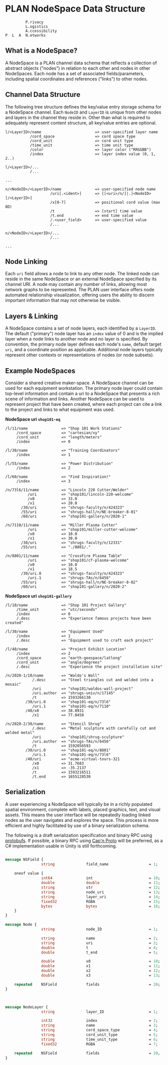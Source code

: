 # PLAN NodeSpace Data Structure

```
         P.rivacy
         L.ogistics
         A.ccessibility
P  L  A  N.etworks
```

## What is a NodeSpace?

A NodeSpace is a PLAN channel data schema that reflects a collection of abstract objects ("nodes") in relation to each other and nodes in other NodeSpaces.  Each node has a set of associated fields/parameters, including spatial coordinates and references ("links") to other nodes.  

## Channel Data Structure

The following tree structure defines the key/value entry storage schema for a NodeSpace channel.  Each `NodeID` and `LayerID` is unique from other nodes and layers in the channel they reside in.  Other than what is required to adequately represent content structure, all key/value entries are optional.

```
l/<LayerID>/name                        => user-specified layer name
           /cord_space                  => cord space type
           /cord_unit                   => cord unit type
           /time_unit                   => time unit type
           /color                       => layer color ("RRGGBB")
           /index                       => layer index value (0, 1, 2..)
 
l/<LayerID>/...
           /...
 
...

n/<NodeID>/<LayerID>/name               => user-specified node name
                    /uri[.<ident>]      => [[<uri>/n/]|.]<NodeID>[/<LayerID>]
                    /x[0-7]             => positional cord value (max 8D)
                    /t                  => [start] time value
                    /t.end              => end time value
                    /.<user_field>      => user-specified value
                    /...
   
n/<NodeID>/<LayerID>/...
                    /...

...

```


## Node Linking

Each `uri` field allows a node to link to any other node.  The linked node can reside in the same NodeSpace or an external NodeSpace specified by its channel URI.  A node may contain any number of links, allowing most network graphs to be represented.  The PLAN user interface offers node automated relationship visualization, offering users the ability to discern important information that may not otherwise be visible.


## Layers & Linking

A NodeSpace contains a set of node layers, each identified by a `LayerID`.  The default ("primary") node layer has an `index` value of 0 and is the implied layer when a node links to another node and no layer is specified.  By convention, the primary node layer defines each node's `name`, default target `uri`, and a coordinate position as applicable.  Additional node layers typically represent other contexts or representations of nodes (or node subsets).  

## Example NodeSpaces

Consider a shared creative maker-space. A NodeSpace channel can be used for each equipment workstation.  The primary node layer could contain top-level information and contain a uri to a NodeSpace that presents a rich scene of information and links.  Another NodeSpace can be used to represent project that have been created, where each project can cite a link to the project and links to what equipment was used.

**NodeSpace uri `shop101-eq`**
```
/l/11/name               => "Shop 101 Work Stations"
     /cord_space         => "cartesian/xy" 
     /cord_unit          => "length/meters"
     /index              => 0

/l/30/name               => "Training Coordinators"
     /index              => 1

/l/55/name               => "Power Distribution"
     /index              => 2

/l/60/name               => "Find Inspiration!"
     /index              => 3

/n/73l6/11/name          => "Lincoln 220 Cutter/Welder"
          /uri           => "shop101/lincoln-220-welcome"
          /x0            => 33.0
          /x1            => 20.0
       /30/uri           => "shrugs-faculty/n/424323"
       /55/uri           => "shrugs-hall/n/NE-breaker-8-01"
       /60/uri           => "shop101-gallery/n/2020-1"

/n/7110/11/name          => "Miller Plasma Cutter"
          /uri           => "shop101/miller-cutter-welcome"
          /x0            => 10.0
          /x1            => 30.0
       /30/uri           => "shrugs-faculty/n/12331"
       /55/uri           => "./8801/."

/n/8801/11/name          => "CrossFire Plasma Table"
          /uri           => "shop101/cf-plasma-welcome"
          /x0            => 10.0
          /x1            => 18.5
       /30/uri.0         => "shrugs-faculty/n/424323"
          /uri.1         => "shrugs-TAs/n/6456"
       /55/uri           => "shrugs-hall/n/NE-breaker-8-02"
       /60/uri           => "shop101-gallery/n/2020-2"
```

**NodeSpace uri `shop101-gallery`**
```
/l/10/name               => "Shop 101 Project Gallery"
     /time_unit          => "utc/seconds" 
     /index              => 0
     /.desc              => "Experience famous projects have been created"

/l/30/name               => "Equipment Used"
     /index              => 1
     /.desc              => "Equipment used to craft each project"

/l/40/name               => "Project Exhibit Location"
     /index              => 2
     /cord_space         => "earth-geospace/latlong" 
     /cord_unit          => "angle/degrees"
     /.desc              => "Experience the project installation site"

/n/2020-1/10/name        => "Waldo's Wall"
            /.desc       => "Steel triangles cut and welded into a mosaic" 
            /uri         => "shop101/waldos-wall-project"
            /uri.author  => "shrugs-univ/n/17145"
            /t           => 1593266130
         /30/uri.0       => "shop101-eq/n/73l6"
            /uri.1       => "shop101-eq/n/7110"
         /40/x0          => 38.8931
            /x1          => 77.0458

/n/2020-2/30/name        => "Stencil Shrug"
            /.desc       => "Metal sculpture with carefully cut and welded metal" 
            /uri         => "shop101/shrug-sculpture"
            /uri.author  => "shrugs-TAs/n/6456"
            /t           => 1592056593
         /30/uri.0       => "shop101-eq/n/8801"
            /uri.1       => "shop101-eq/n/73l6"
         /40/uri         => "acme-virtual-tours-321
            /x0          => 31.7683
            /x1          => -35.2137
            /t           => 1593216511
            /t.end       => 1655128530

```


## Serialization

A user experiencing a NodeSpace will typically be in a richly populated spatial environment, complete with labels, placed graphics, text, and visual assets. This means the user interface will be repeatedly loading linked nodes as the user navigates and explores the space.  This process is more efficient and highly facilitated by use of a binary serialization schema.

The following is a draft serialization specification and binary RPC using [protobufs](https://developers.google.com/protocol-buffers).  If possible, a binary RPC using [Cap'n Proto](https://capnproto.org/) will be preferred, as a C# implementation usable in Unity is still forthcoming.

``` protobuf

message NSField {
                string              field_name                  = 1;
    
    oneof value {
                int64               int                         = 10;
                double              double                      = 11;
                string              str                         = 12;
                string              node_uri                    = 13;
                string              layer_uri                   = 14;
                fixed32             RGBA                        = 15;
                bytes               bytes                       = 16;
    }
}

message Node {
                string              node_ID                     = 1;

                string              name                        = 2; 
                string              uri                         = 3;
                double              t                           = 4;
                double              t_end                       = 5;

                double              x0                          = 10;
                double              x1                          = 11;
                double              x2                          = 12;
                double              x3                          = 13;

    repeated    NSField             fields                      = 20;
}



message NodeLayer {
                string              layer_ID                    = 1;

                int32               index                       = 2;
                string              name                        = 3;
                string              cord_space_type             = 4;
                string              cord_unit_type              = 5;
                string              time_unit_type              = 6;
                fixed32             RGBA                        = 7;

    repeated    NSField             fields                      = 20,
}


```
